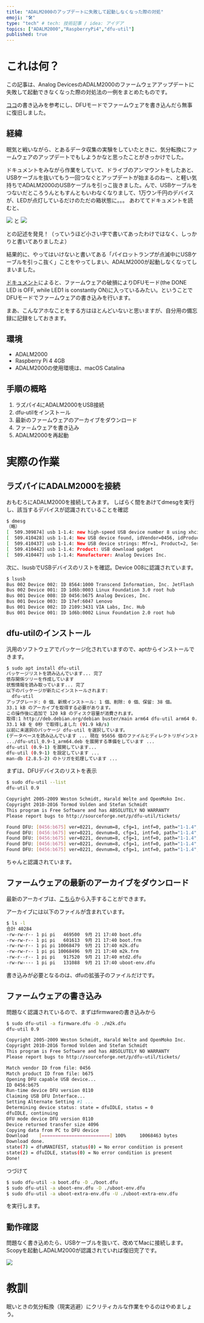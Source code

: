 ```yaml
---
title: "ADALM2000のアップデートに失敗して起動しなくなった際の対処"
emoji: "🛠️"
type: "tech" # tech: 技術記事 / idea: アイデア
topics: ["ADALM2000","RaspberryPi4","dfu-util"]
published: true
---
```




# これは何？

この記事は、Analog DevicesのADALM2000のファームウェアアップデートに失敗して起動できなくなった際の対処法の一例をまとめたものです。

 [ココ](https://ez.analog.com/adieducation/university-program/f/q-a/120005/adalm-2000-when-i-update-the-firmware-i-turn-off-the-power-during-led-blinking-by-mistaken-after-that-no-working-how-to-be-alive-it-again)の書き込みを参考にし、DFUモードでファームウェアを書き込んだら無事に復旧しました。

## 経緯

眠気と戦いながら、とあるデータ収集の実験をしていたときに、気分転換にファームウェアのアップデートでもしようかなと思ったことがきっかけでした。

ドキュメントをみながら作業をしていて、ドライブのアンマウントをしたあと、USBケーブルを抜いてもう一回つなぐとアップデートが始まるのねー、と軽い気持ちでADALM2000のUSBケーブルを引っこ抜きました。んで、USBケーブルをつないだところうんともすんともいわなくなりまして、1万ウン千円のデバイスが、LEDが点灯しているだけのただの箱状態に。。。
あわててドキュメントを読むと、


![](/images/2022-09-09-06-46-34.png)
と
![](/images/2022-09-09-06-46-45.png)


との記述を発見！（っていうほど小さい字で書いてあったわけではなく、しっかりと書いてありましたよ）

結果的に、やってはいけないと書いてある「パイロットランプが点滅中にUSBケーブルを引っこ抜く」ことをやってしまい、ADALM2000が起動しなくなってしまいました。

[ドキュメント](https://wiki.analog.com/university/tools/pluto/users/firmware)によると、ファームウェアの破損によりDFUモード(the DONE LED is OFF, while LED1 is constantly ON)に入っているみたい。ということでDFUモードでファームウェアの書き込みを行います。

まあ、こんなアホなことをする方はほとんどいないと思いますが、自分用の備忘録に記録をしておきます。


## 環境

- ADALM2000
- Raspberry Pi 4 4GB
- ADALM2000の使用環境は、macOS Catalina

## 手順の概略

1. ラズパイ4にADALM2000をUSB接続
2. dfu-utilをインストール
3. 最新のファームウェアのアーカイブをダウンロード
4. ファ－ムウェアを書き込み
5. ADALM2000を再起動

# 実際の作業


## ラズパイにADALM2000を接続

おもむろにADALM2000を接続してみます。
しばらく間をあけてdmesgを実行し、該当するデバイスが認識されていることを確認

```sh
$ dmesg
（略）
[  509.309874] usb 1-1.4: new high-speed USB device number 8 using xhci_hcd
[  509.410428] usb 1-1.4: New USB device found, idVendor=0456, idProduct=b675, bcdDevice= 2.21
[  509.410437] usb 1-1.4: New USB device strings: Mfr=1, Product=2, SerialNumber=3
[  509.410442] usb 1-1.4: Product: USB download gadget
[  509.410447] usb 1-1.4: Manufacturer: Analog Devices Inc.
```

次に、lsusbでUSBデバイスのリストを確認。Device 008に認識されています。

```sh
$ lsusb
Bus 002 Device 002: ID 8564:1000 Transcend Information, Inc. JetFlash
Bus 002 Device 001: ID 1d6b:0003 Linux Foundation 3.0 root hub
Bus 001 Device 008: ID 0456:b675 Analog Devices, Inc. 
Bus 001 Device 003: ID 17ef:6047 Lenovo 
Bus 001 Device 002: ID 2109:3431 VIA Labs, Inc. Hub
Bus 001 Device 001: ID 1d6b:0002 Linux Foundation 2.0 root hub
```

## dfu-utilのインストール

汎用のソフトウェアでパッケージ化されていますので、aptからインストールできます。

```sh
$ sudo apt install dfu-util
パッケージリストを読み込んでいます... 完了
依存関係ツリーを作成しています                
状態情報を読み取っています... 完了
以下のパッケージが新たにインストールされます:
  dfu-util
アップグレード: 0 個、新規インストール: 1 個、削除: 0 個、保留: 38 個。
33.1 kB のアーカイブを取得する必要があります。
この操作後に追加で 120 kB のディスク容量が消費されます。
取得:1 http://deb.debian.org/debian buster/main arm64 dfu-util arm64 0.9-1 [33.1 kB]
33.1 kB を 0秒 で取得しました (91.9 kB/s)
以前に未選択のパッケージ dfu-util を選択しています。
(データベースを読み込んでいます ... 現在 95656 個のファイルとディレクトリがインストールされています。)
.../dfu-util_0.9-1_arm64.deb を展開する準備をしています ...
dfu-util (0.9-1) を展開しています...
dfu-util (0.9-1) を設定しています ...
man-db (2.8.5-2) のトリガを処理しています ...
```

まずは、DFUデバイスのリストを表示

```sh
$ sudo dfu-util --list
dfu-util 0.9

Copyright 2005-2009 Weston Schmidt, Harald Welte and OpenMoko Inc.
Copyright 2010-2016 Tormod Volden and Stefan Schmidt
This program is Free Software and has ABSOLUTELY NO WARRANTY
Please report bugs to http://sourceforge.net/p/dfu-util/tickets/

Found DFU: [0456:b675] ver=0221, devnum=8, cfg=1, intf=0, path="1-1.4", alt=4, name="spare.dfu", serial="UNKNOWN"
Found DFU: [0456:b675] ver=0221, devnum=8, cfg=1, intf=0, path="1-1.4", alt=3, name="uboot-env.dfu", serial="UNKNOWN"
Found DFU: [0456:b675] ver=0221, devnum=8, cfg=1, intf=0, path="1-1.4", alt=2, name="uboot-extra-env.dfu", serial="UNKNOWN"
Found DFU: [0456:b675] ver=0221, devnum=8, cfg=1, intf=0, path="1-1.4", alt=1, name="firmware.dfu", serial="UNKNOWN"
Found DFU: [0456:b675] ver=0221, devnum=8, cfg=1, intf=0, path="1-1.4", alt=0, name="boot.dfu", serial="UNKNOWN"
```
ちゃんと認識されています。

## ファームウェアの最新のアーカイブをダウンロード

最新のアーカイブは、[こちら](https://github.com/analogdevicesinc/m2k-fw/releases/tag/v0.26)から入手することができます。

アーカイブには以下のファイルが含まれています。


```sh
$ ls -l
合計 40284
-rw-rw-r-- 1 pi pi   469500  9月 21 17:40 boot.dfu
-rw-rw-r-- 1 pi pi   601613  9月 21 17:40 boot.frm
-rw-rw-r-- 1 pi pi 10068479  9月 21 17:40 m2k.dfu
-rw-rw-r-- 1 pi pi 10068496  9月 21 17:40 m2k.frm
-rw-r--r-- 1 pi pi   917520  9月 21 17:40 mtd2.dfu
-rw-rw---- 1 pi pi   131088  9月 21 17:40 uboot-env.dfu
```

書き込みが必要となるのは、dfuの拡張子のファイルだけです。


## ファームウェアの書き込み

問題なく認識されているので、まずはfirmwareの書き込みから


```sh
$ sudo dfu-util -a firmware.dfu -D ./m2k.dfu
dfu-util 0.9

Copyright 2005-2009 Weston Schmidt, Harald Welte and OpenMoko Inc.
Copyright 2010-2016 Tormod Volden and Stefan Schmidt
This program is Free Software and has ABSOLUTELY NO WARRANTY
Please report bugs to http://sourceforge.net/p/dfu-util/tickets/

Match vendor ID from file: 0456
Match product ID from file: b675
Opening DFU capable USB device...
ID 0456:b675
Run-time device DFU version 0110
Claiming USB DFU Interface...
Setting Alternate Setting #1 ...
Determining device status: state = dfuIDLE, status = 0
dfuIDLE, continuing
DFU mode device DFU version 0110
Device returned transfer size 4096
Copying data from PC to DFU device
Download	[=========================] 100%     10068463 bytes
Download done.
state(7) = dfuMANIFEST, status(0) = No error condition is present
state(2) = dfuIDLE, status(0) = No error condition is present
Done!
```
つづけて

```sh
$ sudo dfu-util -a boot.dfu -D ./boot.dfu
$ sudo dfu-util -a uboot-env.dfu -D ./uboot-env.dfu
$ sudo dfu-util -a uboot-extra-env.dfu -U ./uboot-extra-env.dfu
```

を実行します。

## 動作確認

問題なく書き込めたら、USBケーブルを抜いて、改めてMacに接続します。Scopyを起動しADALM2000が認識されていれば復旧完了です。

![](/images/2022-09-09-06-47-13.png)

# 教訓

眠いときの気分転換（現実逃避）にクリティカルな作業をやるのはやめましょう。

